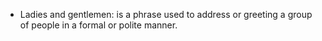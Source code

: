 - Ladies and gentlemen: is a phrase used to address or greeting a group of people in a formal or polite manner.